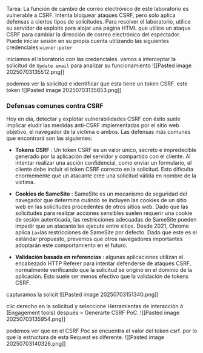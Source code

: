 Tarea: La función de cambio de correo electrónico de este laboratorio es vulnerable a CSRF. Intenta bloquear ataques CSRF, pero solo aplica defensas a ciertos tipos de solicitudes.
Para resolver el laboratorio, utilice su servidor de exploits para alojar una página HTML que utilice un ataque CSRF para cambiar la dirección de correo electrónico del espectador.
Puede iniciar sesión en su propia cuenta utilizando las siguientes credenciales:`wiener:peter`

iniciamos el laboratorio con las credenciales. vamos a interceptar la solicitud de `Update email` para analizar su funcionamiento
![[Pasted image 20250703135512.png]]

podemos ver la solicitud e identificar que esta tiene un token CSRF. este token 
![[Pasted image 20250703135653.png]]

### Defensas comunes contra CSRF

Hoy en día, detectar y explotar vulnerabilidades CSRF con éxito suele implicar eludir las medidas anti-CSRF implementadas por el sitio web objetivo, el navegador de la víctima o ambos. Las defensas más comunes que encontrará son las siguientes:

- **Tokens CSRF** : Un token CSRF es un valor único, secreto e impredecible generado por la aplicación del servidor y compartido con el cliente. Al intentar realizar una acción confidencial, como enviar un formulario, el cliente debe incluir el token CSRF correcto en la solicitud. Esto dificulta enormemente que un atacante cree una solicitud válida en nombre de la víctima.
    
- **Cookies de SameSite** : SameSite es un mecanismo de seguridad del navegador que determina cuándo se incluyen las cookies de un sitio web en las solicitudes procedentes de otros sitios web. Dado que las solicitudes para realizar acciones sensibles suelen requerir una cookie de sesión autenticada, las restricciones adecuadas de SameSite pueden impedir que un atacante las ejecute entre sitios. Desde 2021, Chrome aplica `Lax`las restricciones de SameSite por defecto. Dado que este es el estándar propuesto, prevemos que otros navegadores importantes adoptarán este comportamiento en el futuro.
    
- **Validación basada en referencias** : algunas aplicaciones utilizan el encabezado HTTP Referer para intentar defenderse de ataques CSRF, normalmente verificando que la solicitud se originó en el dominio de la aplicación. Esto suele ser menos efectivo que la validación de tokens CSRF.

capturamos la solicit
![[Pasted image 20250703151340.png]]










clic derecho en la solicitud y seleccione Herramientas de interacción ó (Engagement tools) después  > Generarte CSRF PoC. 
![[Pasted image 20250703135954.png]]

podemos ver que en el CSRF Poc se encuentra el valor del token csrf. por lo que la estructura de esta Request es diferente. 
![[Pasted image 20250703140326.png]]

